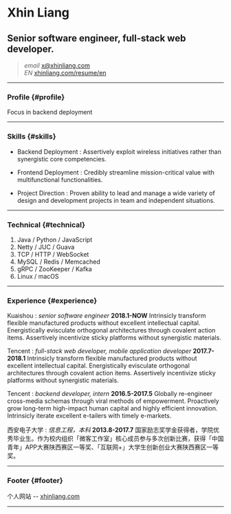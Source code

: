 # Xhin Liang
## Senior software engineer, full-stack web developer.

> *email* <x@xhinliang.com>  
> *EN* [xhinliang.com/resume/en](/resume/en)

------

### Profile {#profile}

Focus in backend deployment

------

### Skills {#skills}

* Backend Deployment
  : Assertively exploit wireless initiatives rather than synergistic core competencies.

* Frontend Deployment
  : Credibly streamline mission-critical value with multifunctional functionalities.

* Project Direction
  : Proven ability to lead and manage a wide variety of design and development projects in team and independent situations.

-------

### Technical {#technical}

1. Java / Python / JavaScript
2. Netty / JUC / Guava
3. TCP / HTTP / WebSocket
4. MySQL / Redis / Memcached
5. gRPC / ZooKeeper / Kafka
6. Linux / macOS

------

### Experience {#experience}

Kuaishou
: *senior software engineer*
  __2018.1-NOW__
  Intrinsicly transform flexible manufactured products without excellent intellectual capital. Energistically evisculate orthogonal architectures through covalent action items. Assertively incentivize sticky platforms without synergistic materials.

Tencent
: *full-stack web developer, mobile application developer*
  __2017.7-2018.1__
  Intrinsicly transform flexible manufactured products without excellent intellectual capital. Energistically evisculate orthogonal architectures through covalent action items. Assertively incentivize sticky platforms without synergistic materials.

Tencent
: *backend developer, intern*
  __2016.5-2017.5__
  Globally re-engineer cross-media schemas through viral methods of empowerment. Proactively grow long-term high-impact human capital and highly efficient innovation. Intrinsicly iterate excellent e-tailers with timely e-markets.

西安电子大学
: *信息工程，本科*
  __2013.8-2017.7__
  国家励志奖学金获得者，学院优秀毕业生。作为校内组织「微客工作室」核心成员参与多次创新比赛，获得「中国青年」APP大赛陕西赛区一等奖、「互联网+」大学生创新创业大赛陕西赛区一等奖。

------

### Footer {#footer}

个人网站 -- [xhinliang.com](https://xhinliang.com)

------
